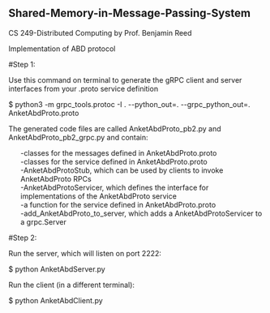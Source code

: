 ## Shared-Memory-in-Message-Passing-System
CS 249-Distributed Computing by Prof. Benjamin Reed

Implementation of ABD protocol

#Step 1:

Use this command on terminal to generate the gRPC client and server interfaces from your .proto service definition

$ python3 -m grpc_tools.protoc -I . --python_out=. --grpc_python_out=. AnketAbdProto.proto

The generated code files are called AnketAbdProto_pb2.py and AnketAbdProto_pb2_grpc.py and contain:
<br />
<ul>
-classes for the messages defined in AnketAbdProto.proto<br />
-classes for the service defined in AnketAbdProto.proto<br />
  -AnketAbdProtoStub, which can be used by clients to invoke AnketAbdProto RPCs<br />
  -AnketAbdProtoServicer, which defines the interface for implementations of the AnketAbdProto service<br />
-a function for the service defined in AnketAbdProto.proto<br />
  -add_AnketAbdProto_to_server, which adds a AnketAbdProtoServicer to a grpc.Server <br />
</ul>

#Step 2:

Run the server, which will listen on port 2222:

$ python AnketAbdServer.py

Run the client (in a different terminal):

$ python AnketAbdClient.py 
